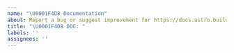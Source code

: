 ```yaml
---
name: "\U0001F4D8 Documentation"
about: Report a bug or suggest improvement for https://docs.astro.build
title: "\U0001F4D8 DOC: "
labels: ''
assignees: ''
---
```

